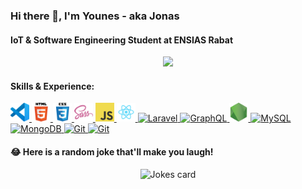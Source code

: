 <!-- ### Hi there 👋 -->

<!--
**Jonas56/Jonas56** is a ✨ _special_ ✨ repository because its `README.md` (this file) appears on your GitHub profile.

Here are some ideas to get you started:

- 🔭 I’m currently working on ...
- 🌱 I’m currently learning ...
- 👯 I’m looking to collaborate on ...
- 🤔 I’m looking for help with ...
- 💬 Ask me about ...
- 📫 How to reach me: ...
- 😄 Pronouns: ...
- ⚡ Fun fact: ...
-->

### Hi there 👋, I'm Younes - aka Jonas

#### IoT & Software Engineering Student at ENSIAS Rabat


<p align=center>
  <img src="https://github-readme-stats.vercel.app/api?username=Jonas56&theme=github_dark&show_icons=true">
</p>

#### Skills & Experience:

<p align="left">
  <a href="#" title="VSCode">
    <img src="https://raw.githubusercontent.com/github/explore/80688e429a7d4ef2fca1e82350fe8e3517d3494d/topics/visual-studio-code/visual-studio-code.png" alt="VSCode" width="auto" height="30"/>
  </a>
  <a href="#" title="HTML5">
    <img src="https://raw.githubusercontent.com/github/explore/80688e429a7d4ef2fca1e82350fe8e3517d3494d/topics/html/html.png" alt="HTML5" width="auto" height="30"/>
  </a>
   <a href="#" title="CSS3">
    <img src="https://raw.githubusercontent.com/github/explore/80688e429a7d4ef2fca1e82350fe8e3517d3494d/topics/css/css.png" alt="CSS3" width="auto" height="30"/>
  </a>
  <a href="#" title="SASS">
    <img src="https://raw.githubusercontent.com/github/explore/80688e429a7d4ef2fca1e82350fe8e3517d3494d/topics/sass/sass.png" alt="SASS" width="auto" height="30"/>
  </a>
  <a href="#" title="Javascript">
    <img src="https://raw.githubusercontent.com/github/explore/80688e429a7d4ef2fca1e82350fe8e3517d3494d/topics/javascript/javascript.png" alt="Javascript" width="auto" height="30"/>
  </a>
  <a href="#" title="React">
    <img src="https://raw.githubusercontent.com/github/explore/80688e429a7d4ef2fca1e82350fe8e3517d3494d/topics/react/react.png" alt="React" width="auto" height="30"/>
  </a>
  <a href="#" title="Laravel">
    <img src="https://cdn.worldvectorlogo.com/logos/laravel-2.svg" alt="Laravel" width="auto" height="30"/>
  </a>
  <a href="#" title="GraphQL">
    <img src="https://upload.wikimedia.org/wikipedia/commons/thumb/1/17/GraphQL_Logo.svg/2048px-GraphQL_Logo.svg.png" alt="GraphQL" width="auto" height="30"/>
  </a>
  <a href="#" title="NodeJS">
    <img src="https://raw.githubusercontent.com/github/explore/80688e429a7d4ef2fca1e82350fe8e3517d3494d/topics/nodejs/nodejs.png" alt="NodeJs" width="auto" height="30"/>
  </a>
  <a href="#" title="MySQL">
    <img src="https://download.logo.wine/logo/MySQL/MySQL-Logo.wine.png" alt="MySQL" width="auto" height="30"/>
  </a>
  <a href="#" title="MongoDB">
    <img src="https://www.awelty.fr/medias/images/mongodb.png" alt="MongoDB" width="auto" height="30"/>
  </a>
  <a href="#" title="Git">
    <img src="https://upload.wikimedia.org/wikipedia/commons/thumb/e/e0/Git-logo.svg/1280px-Git-logo.svg.png" alt="Git" width="auto" height="30"/>
  </a>
    <a href="#" title="Docker">
    <img src="https://www.docker.com/sites/default/files/d8/2019-07/vertical-logo-monochromatic.png" alt="Git" width="auto" height="30"/>
  </a>
</p>

<!-- ![GitHub streak stats](https://github-readme-streak-stats.herokuapp.com/?user=Jonas56)   -->

#### 😂 Here is a random joke that'll make you laugh!
<p align="center">
  <img src="https://readme-jokes.vercel.app/api" alt="Jokes card">
</p>

<!-- <br> -->

<!-- ![Hits](https://hitcounter.pythonanywhere.com/count/tag.svg?url=https://github.com/Tanu-N-Prabhu/Python) -->

<!-- ![Profile views](https://gpvc.arturio.dev/Jonas56)   -->
<!-- ![Profile Views](https://hit.yhype.me/github/profile?user_id=63699364) -->
<!-- ![Profile Views](https://komarev.com/ghpvc/?username=your-github-username) -->

